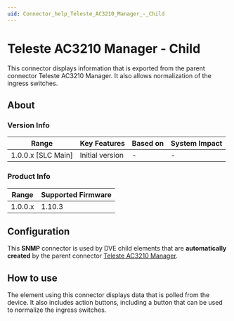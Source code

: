 ```yaml
---
uid: Connector_help_Teleste_AC3210_Manager_-_Child
---
```


# Teleste AC3210 Manager - Child

This connector displays information that is exported from the parent connector Teleste AC3210 Manager. It also allows normalization of the ingress switches.

## About

### Version Info

| **Range**            | **Key Features** | **Based on** | **System Impact** |
|----------------------|------------------|--------------|-------------------|
| 1.0.0.x \[SLC Main\] | Initial version  | \-           | \-                |

### Product Info

| **Range** | **Supported Firmware** |
|-----------|------------------------|
| 1.0.0.x   | 1.10.3                 |

## Configuration

This **SNMP** connector is used by DVE child elements that are **automatically created** by the parent connector [Teleste AC3210 Manager](xref:Connector_help_Teleste_AC3210_Manager).

## How to use

The element using this connector displays data that is polled from the device. It also includes action buttons, including a button that can be used to normalize the ingress switches.

